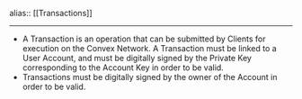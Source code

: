 alias:: [[Transactions]]

- ---
- A Transaction is an operation that can be submitted by Clients for execution on the Convex Network. A Transaction must be linked to a User Account, and must be digitally signed by the Private Key corresponding to the Account Key in order to be valid.
- Transactions must be digitally signed by the owner of the Account in order to be valid.